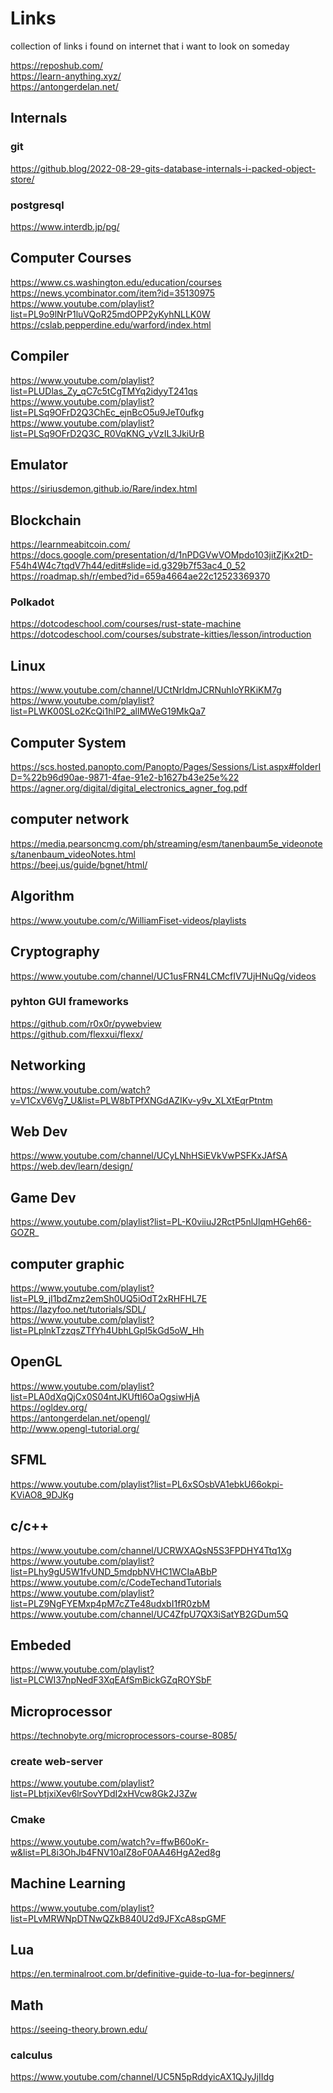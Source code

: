 # Links

collection of links i found on internet that i want to look on someday

https://reposhub.com/ <br>
https://learn-anything.xyz/ <br>
https://antongerdelan.net/ <br>

## Internals

### git

https://github.blog/2022-08-29-gits-database-internals-i-packed-object-store/ <br>

### postgresql

https://www.interdb.jp/pg/

## Computer Courses

https://www.cs.washington.edu/education/courses<br>
https://news.ycombinator.com/item?id=35130975<br>
https://www.youtube.com/playlist?list=PL9o9lNrP1luVQoR25mdOPP2yKyhNLLK0W <br>
https://cslab.pepperdine.edu/warford/index.html <br>

## Compiler

https://www.youtube.com/playlist?list=PLUDlas_Zy_qC7c5tCgTMYq2idyyT241qs <br>
https://www.youtube.com/playlist?list=PLSq9OFrD2Q3ChEc_ejnBcO5u9JeT0ufkg <br>
https://www.youtube.com/playlist?list=PLSq9OFrD2Q3C_R0VqKNG_yVzIL3JkiUrB <br>

## Emulator

https://siriusdemon.github.io/Rare/index.html <br>

## Blockchain

https://learnmeabitcoin.com/
https://docs.google.com/presentation/d/1nPDGVwVOMpdo103jitZjKx2tD-F54h4W4c7tqdV7h44/edit#slide=id.g329b7f53ac4_0_52 <br>
https://roadmap.sh/r/embed?id=659a4664ae22c12523369370 <br>

### Polkadot

https://dotcodeschool.com/courses/rust-state-machine
https://dotcodeschool.com/courses/substrate-kitties/lesson/introduction

## Linux

https://www.youtube.com/channel/UCtNrldmJCRNuhIoYRKiKM7g <br>
https://www.youtube.com/playlist?list=PLWK00SLo2KcQi1hlP2_allMWeG19MkQa7 <br>

## Computer System

https://scs.hosted.panopto.com/Panopto/Pages/Sessions/List.aspx#folderID=%22b96d90ae-9871-4fae-91e2-b1627b43e25e%22 <br>
https://agner.org/digital/digital_electronics_agner_fog.pdf <br>

## computer network

https://media.pearsoncmg.com/ph/streaming/esm/tanenbaum5e_videonotes/tanenbaum_videoNotes.html <br>
https://beej.us/guide/bgnet/html/ <br>

## Algorithm

https://www.youtube.com/c/WilliamFiset-videos/playlists <br>

## Cryptography

https://www.youtube.com/channel/UC1usFRN4LCMcfIV7UjHNuQg/videos

### pyhton GUI frameworks

https://github.com/r0x0r/pywebview <br>
https://github.com/flexxui/flexx/ <br>

## Networking

https://www.youtube.com/watch?v=V1CxV6Vg7_U&list=PLW8bTPfXNGdAZIKv-y9v_XLXtEqrPtntm <br>

## Web Dev

https://www.youtube.com/channel/UCyLNhHSiEVkVwPSFKxJAfSA <br>
https://web.dev/learn/design/ <br>

## Game Dev

https://www.youtube.com/playlist?list=PL-K0viiuJ2RctP5nlJlqmHGeh66-GOZR_ <br>

## computer graphic

https://www.youtube.com/playlist?list=PL9_jI1bdZmz2emSh0UQ5iOdT2xRHFHL7E <br>
https://lazyfoo.net/tutorials/SDL/ <br>
https://www.youtube.com/playlist?list=PLplnkTzzqsZTfYh4UbhLGpI5kGd5oW_Hh <br>

## OpenGL

https://www.youtube.com/playlist?list=PLA0dXqQjCx0S04ntJKUftl6OaOgsiwHjA <br>
https://ogldev.org/ <br>
https://antongerdelan.net/opengl/ <br>
http://www.opengl-tutorial.org/ <br>

## SFML

https://www.youtube.com/playlist?list=PL6xSOsbVA1ebkU66okpi-KViAO8_9DJKg <br>

## c/c++

https://www.youtube.com/channel/UCRWXAQsN5S3FPDHY4Ttq1Xg <br>
https://www.youtube.com/playlist?list=PLhy9gU5W1fvUND_5mdpbNVHC1WCIaABbP <br>
https://www.youtube.com/c/CodeTechandTutorials <br>
https://www.youtube.com/playlist?list=PLZ9NgFYEMxp4pM7cZTe48udxbI1fR0zbM <br>
https://www.youtube.com/channel/UC4ZfpU7QX3iSatYB2GDum5Q <br>

## Embeded

https://www.youtube.com/playlist?list=PLCWI37npNedF3XqEAfSmBickGZqROYSbF <br>

## Microprocessor

https://technobyte.org/microprocessors-course-8085/ <br>

### create web-server

https://www.youtube.com/playlist?list=PLbtjxiXev6lrSovYDdI2xHVcw8Gk2J3Zw <br>

### Cmake

https://www.youtube.com/watch?v=ffwB60oKr-w&list=PL8i3OhJb4FNV10aIZ8oF0AA46HgA2ed8g <br>

## Machine Learning

https://www.youtube.com/playlist?list=PLvMRWNpDTNwQZkB840U2d9JFXcA8spGMF <br>

## Lua

https://en.terminalroot.com.br/definitive-guide-to-lua-for-beginners/ <br>

## Math

https://seeing-theory.brown.edu/ <br>

### calculus

https://www.youtube.com/channel/UC5N5pRddyicAX1QJyJjIIdg <br>
